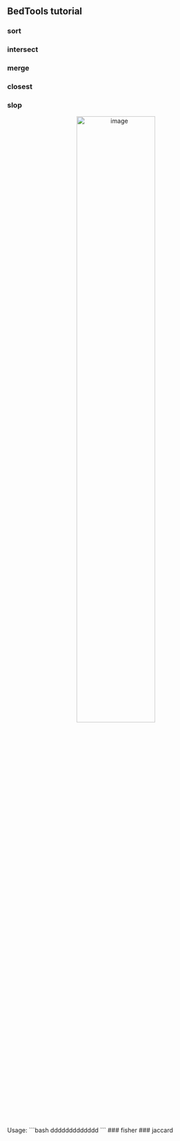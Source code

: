 ## BedTools tutorial
### sort
### intersect
### merge
### closest
### slop
<div align=center>
  <img src="https://user-images.githubusercontent.com/124801933/220039706-6a3a96af-14e1-4f33-943a-93769f6341e4.png" alt="image" style="width:60%;text-align:center" /></div>
Usage:
```bash
ddddddddddddd
```
### fisher
### jaccard
